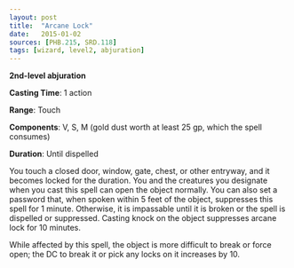 ```yaml
---
layout: post
title:  "Arcane Lock"
date:   2015-01-02
sources: [PHB.215, SRD.118]
tags: [wizard, level2, abjuration]
---
```


**2nd-level abjuration**

**Casting Time**: 1 action

**Range**: Touch

**Components**: V, S, M (gold dust worth at least 25 gp, which the spell consumes)

**Duration**: Until dispelled

You touch a closed door, window, gate, chest, or other entryway, and it becomes locked for the duration. You and the creatures you designate when you cast this spell can open the object normally. You can also set a password that, when spoken within 5 feet of the object, suppresses this spell for 1 minute. Otherwise, it is impassable until it is broken or the spell is dispelled or suppressed. Casting knock on the object suppresses arcane lock for 10 minutes.

While affected by this spell, the object is more difficult to break or force open; the DC to break it or pick any locks on it increases by 10.
